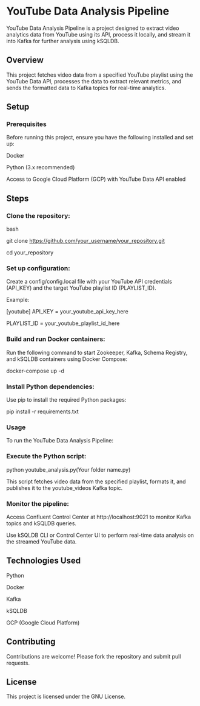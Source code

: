 # YouTube Data Analysis Pipeline

YouTube Data Analysis Pipeline is a project designed to extract video analytics data from YouTube using its API, process it locally, and stream it into Kafka for further analysis using kSQLDB.

## Overview
This project fetches video data from a specified YouTube playlist using the YouTube Data API, processes the data to extract relevant metrics, and sends the formatted data to Kafka topics for real-time analytics.

## Setup
### Prerequisites
Before running this project, ensure you have the following installed and set up:

Docker

Python (3.x recommended)

Access to Google Cloud Platform (GCP) with YouTube Data API enabled

## Steps
### Clone the repository:

bash

git clone https://github.com/your_username/your_repository.git

cd your_repository

### Set up configuration:

Create a config/config.local file with your YouTube API credentials (API_KEY) and the target YouTube playlist ID (PLAYLIST_ID). 

Example:

[youtube]
API_KEY = your_youtube_api_key_here

PLAYLIST_ID = your_youtube_playlist_id_here


### Build and run Docker containers:

Run the following command to start Zookeeper, Kafka, Schema Registry, and kSQLDB containers using Docker Compose:

docker-compose up -d

### Install Python dependencies:

Use pip to install the required Python packages:

pip install -r requirements.txt

### Usage

To run the YouTube Data Analysis Pipeline:

### Execute the Python script:

python youtube_analysis.py(Your folder name.py)

This script fetches video data from the specified playlist, formats it, and publishes it to the youtube_videos Kafka topic.

### Monitor the pipeline:

Access Confluent Control Center at http://localhost:9021 to monitor Kafka topics and kSQLDB queries.


Use kSQLDB CLI or Control Center UI to perform real-time data analysis on the streamed YouTube data.



## Technologies Used

Python

Docker

Kafka

kSQLDB

GCP (Google Cloud Platform)

## Contributing
Contributions are welcome! Please fork the repository and submit pull requests.

## License
This project is licensed under the GNU License.